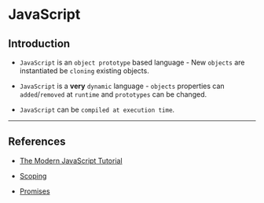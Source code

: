 # JavaScript

## Introduction

* `JavaScript` is an `object prototype` based language - New `objects` are instantiated be `cloning` existing objects.

* `JavaScript` is a __very__ `dynamic` language - `objects` properties can `added`/`removed` at `runtime` and `prototypes` can be changed.

* `JavaScript` can be `compiled at execution time`.

---

## References

* [The Modern JavaScript Tutorial](https://javascript.info/)

* [Scoping](https://scotch.io/tutorials/understanding-scope-in-javascript)

* [Promises](https://web.dev/promises/)
